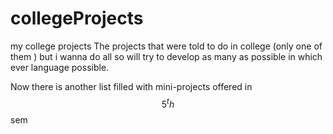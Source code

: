 # collegeProjects
my college projects
The projects that were told to do in college (only one of them ) but i wanna do all so will try to develop as many as possible
in which ever language possible.

Now there is another list filled with mini-projects offered in $$ 5^th $$ sem
